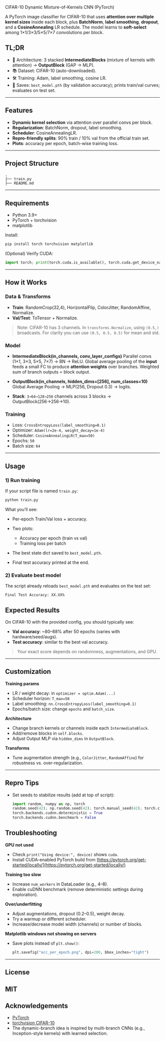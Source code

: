  CIFAR-10 Dynamic Mixture-of-Kernels CNN (PyTorch)

A PyTorch image classifier for CIFAR-10 that uses **attention over multiple kernel sizes** inside each block, plus **BatchNorm**, **label smoothing**, **dropout**, and a **CosineAnnealing** LR schedule. The model learns to **soft-select** among 1×1/3×3/5×5/7×7 convolutions per block.

## TL;DR

* 🧠 Architecture: 3 stacked **IntermediateBlocks** (mixture of kernels with attention) → **OutputBlock** (GAP → MLP).
* 📚 Dataset: CIFAR-10 (auto-downloaded).
* 🛠️ Training: Adam, label smoothing, cosine LR.
* 💾 Saves: `best_model.pth` (by validation accuracy); prints train/val curves; evaluates on test set.

---

## Features

* **Dynamic kernel selection** via attention over parallel convs per block.
* **Regularization**: BatchNorm, dropout, label smoothing.
* **Scheduler**: CosineAnnealingLR.
* **Repro-friendly splits**: 90% train / 10% val from the official train set.
* **Plots**: accuracy per epoch, batch-wise training loss.

---

## Project Structure

```
.
├── train.py              
├── README.md
```

---

## Requirements

* Python 3.9+
* PyTorch + torchvision
* matplotlib

Install:

```bash
pip install torch torchvision matplotlib
```

(Optional) Verify CUDA:

```python
import torch; print(torch.cuda.is_available(), torch.cuda.get_device_name(0) if torch.cuda.is_available() else "")
```

---

## How it Works

### Data & Transforms

* **Train**: RandomCrop(32,4), HorizontalFlip, ColorJitter, RandomAffine, Normalize.
* **Val/Test**: ToTensor + Normalize.

> Note: CIFAR-10 has 3 channels. In `transforms.Normalize`, using `(0.5,)` broadcasts. For clarity you can use `(0.5, 0.5, 0.5)` for mean and std.

### Model

* **IntermediateBlock(in_channels, conv_layer_configs)**
  Parallel convs (1×1, 3×3, 5×5, 7×7) → BN → ReLU.
  Global average pooling of the **input** feeds a small FC to produce **attention weights** over branches.
  Weighted sum of branch outputs = block output.

* **OutputBlock(in_channels, hidden_dims=[256], num_classes=10)**
  Global Average Pooling → MLP(256, Dropout 0.3) → logits.

* **Stack**:
  `3→64→128→256` channels across 3 blocks → OutputBlock(256→256→10).

### Training

* Loss: `CrossEntropyLoss(label_smoothing=0.1)`
* Optimizer: `Adam(lr=2e-4, weight_decay=1e-4)`
* Scheduler: `CosineAnnealingLR(T_max=50)`
* Epochs: `50`
* Batch size: `64`

---

## Usage

### 1) Run training

If your script file is named `train.py`:

```bash
python train.py
```

What you’ll see:

* Per-epoch Train/Val loss + accuracy.
* Two plots:

  * Accuracy per epoch (train vs val)
  * Training loss per batch
* The best state dict saved to `best_model.pth`.
* Final test accuracy printed at the end.

### 2) Evaluate best model

The script already reloads `best_model.pth` and evaluates on the test set:

```
Final Test Accuracy: XX.XX%
```



## Expected Results

On CIFAR-10 with the provided config, you should typically see:

* **Val accuracy**: ~80–88% after 50 epochs (varies with hardware/seed/augs).
* **Test accuracy**: similar to the best val accuracy.

> Your exact score depends on randomness, augmentations, and GPU.

---

## Customization

**Training params**

* LR / weight decay: in `optimizer = optim.Adam(...)`
* Scheduler horizon: `T_max=50`
* Label smoothing: `nn.CrossEntropyLoss(label_smoothing=0.1)`
* Epochs/batch size: change `epochs` and `batch_size`.

**Architecture**

* Change branch kernels or channels inside each `IntermediateBlock`.
* Add/remove blocks in `self.blocks`.
* Adjust Output MLP via `hidden_dims` in `OutputBlock`.

**Transforms**

* Tune augmentation strength (e.g., `ColorJitter`, `RandomAffine`) for robustness vs. over-regularization.

---

## Repro Tips

* Set seeds to stabilize results (add at top of script):

  ```python
  import random, numpy as np, torch
  random.seed(42); np.random.seed(42); torch.manual_seed(42); torch.cuda.manual_seed_all(42)
  torch.backends.cudnn.deterministic = True
  torch.backends.cudnn.benchmark = False
  ```


## Troubleshooting

**GPU not used**

* Check `print("Using device:", device)` shows `cuda`.
* Install CUDA-enabled PyTorch build from [https://pytorch.org/get-started/locally/](https://pytorch.org/get-started/locally/)

**Training too slow**

* Increase `num_workers` in DataLoader (e.g., 4–8).
* Enable cuDNN benchmark (remove deterministic settings during exploration).

**Over/underfitting**

* Adjust augmentations, dropout (0.2–0.5), weight decay.
* Try a warmup or different scheduler.
* Increase/decrease model width (channels) or number of blocks.

**Matplotlib windows not showing on servers**

* Save plots instead of `plt.show()`:

  ```python
  plt.savefig("acc_per_epoch.png", dpi=200, bbox_inches="tight")
  ```

---

## License

MIT 
---

## Acknowledgements

* [PyTorch](https://pytorch.org/)
* [torchvision CIFAR-10](https://pytorch.org/vision/stable/datasets.html#cifar)
* The dynamic-branch idea is inspired by multi-branch CNNs (e.g., Inception-style kernels) with learned selection.
